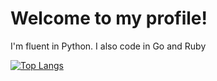 # Welcome to my profile!

I'm fluent in Python. I also code in Go and Ruby

[![Top Langs](https://github-readme-stats.vercel.app/api/top-langs/?username=Kacperek1337&layout=compact)](https://github.com/anuraghazra/github-readme-stats)
